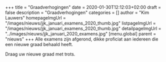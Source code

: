 +++
title = "Graadverhogingen"
date = 2020-01-30T12:12:03+02:00
draft = false
description = "Graadverhogingen"
categories = []
author = "Kim Lauwers"
homepageImgUrl = "/images/nieuws/jjk_januari_examens_2020_thumb.jpg"
listpageImgUrl = "/images/nieuws/jjk_januari_examens_2020_thumb.jpg"
detailpageImgUrl = "../images/nieuws/jjk_januari_2020_examens.jpg"
[menu.global]
    parent = "nieuws"
+++
Alle examens zijn afgerond, dikke proficiat aan iedereen die een nieuwe graad behaald heeft.

Draag uw nieuwe graad met trots.